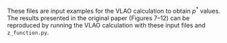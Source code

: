 These files are input examples for the VLAO calculation to obtain $p^*$ values. The results presented in the original paper (Figures 7–12) can be reproduced by running the VLAO calculation with these input files and `z_function.py`.
